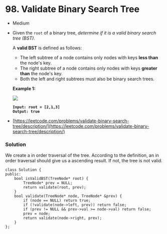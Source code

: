 # 98. Validate Binary Search Tree

* Medium
*   Given the `root` of a binary tree, _determine if it is a valid binary search tree (BST)_.

    A **valid BST** is defined as follows:

    * The left subtree of a node contains only nodes with keys **less than** the node's key.
    * The right subtree of a node contains only nodes with keys **greater than** the node's key.
    * Both the left and right subtrees must also be binary search trees.

    &#x20;

    **Example 1:**

    ![](https://assets.leetcode.com/uploads/2020/12/01/tree1.jpg)

    <pre><code><strong>Input: root = [2,1,3]
    </strong><strong>Output: true
    </strong></code></pre>


* [https://leetcode.com/problems/validate-binary-search-tree/description/](https://leetcode.com/problems/validate-binary-search-tree/description/)

### Solution&#x20;

We create a in order traversal of the tree. According to the definition, an in order traversal should give us a ascending result. If not, the tree is not valid.&#x20;

```
class Solution {
public:
    bool isValidBST(TreeNode* root) {
        TreeNode* prev = NULL;
        return validate(root, prev);
    }
    bool validate(TreeNode* node, TreeNode* &prev) {
        if (node == NULL) return true;
        if (!validate(node->left, prev)) return false;
        if (prev != NULL && prev->val >= node->val) return false;
        prev = node;
        return validate(node->right, prev);
    }
};
```
